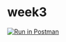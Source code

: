 # week3
[![Run in Postman](https://run.pstmn.io/button.svg)](https://app.getpostman.com/run-collection/dc9363d1c7682ad8ccfa#?env%5Bhw1%5D=W3sia2V5IjoiZWNob19ib2R5IiwidmFsdWUiOiIiLCJlbmFibGVkIjp0cnVlfV0=)
